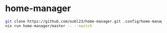 # home-manager

```bash
git clone https://github.com/oubl23/home-manager.git .config/home-manager
nix run home-manager/master -- --switch
```
